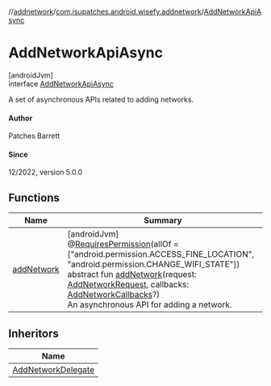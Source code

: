 //[addnetwork](../../../index.md)/[com.isupatches.android.wisefy.addnetwork](../index.md)/[AddNetworkApiAsync](index.md)

# AddNetworkApiAsync

[androidJvm]\
interface [AddNetworkApiAsync](index.md)

A set of asynchronous APIs related to adding networks.

#### Author

Patches Barrett

#### Since

12/2022, version 5.0.0

## Functions

| Name | Summary |
|---|---|
| [addNetwork](add-network.md) | [androidJvm]<br>@[RequiresPermission](https://developer.android.com/reference/kotlin/androidx/annotation/RequiresPermission.html)(allOf = [&quot;android.permission.ACCESS_FINE_LOCATION&quot;, &quot;android.permission.CHANGE_WIFI_STATE&quot;])<br>abstract fun [addNetwork](add-network.md)(request: [AddNetworkRequest](../../com.isupatches.android.wisefy.addnetwork.entities/-add-network-request/index.md), callbacks: [AddNetworkCallbacks](../../com.isupatches.android.wisefy.addnetwork.callbacks/-add-network-callbacks/index.md)?)<br>An asynchronous API for adding a network. |

## Inheritors

| Name |
|---|
| [AddNetworkDelegate](../-add-network-delegate/index.md) |
